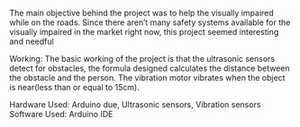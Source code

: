 The main objective behind the project was to help the visually impaired while on the roads. 
Since there aren’t many safety systems available for the visually impaired in the market right now, this project seemed interesting and needful

Working:
The basic working of the project is that the ultrasonic sensors detect for obstacles, the formula designed calculates the distance between the obstacle and the person. The vibration motor vibrates when the object is near(less than or equal to 15cm). 

Hardware Used: Arduino due, Ultrasonic sensors, Vibration sensors
Software Used: Arduino IDE
